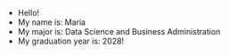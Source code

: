 - Hello! 
- My name is: Maria 
- My major is: Data Science and Business Administration 
- My graduation year is: 2028!
